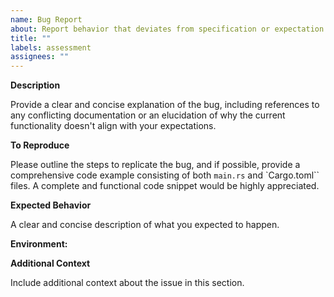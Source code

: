 ```yaml
---
name: Bug Report
about: Report behavior that deviates from specification or expectation
title: ""
labels: assessment
assignees: ""
---
```


**Description**

Provide a clear and concise explanation of the bug, including references to any conflicting documentation or an elucidation of why the current functionality doesn't align with your expectations.

**To Reproduce**

Please outline the steps to replicate the bug, and if possible, provide a comprehensive code example consisting of both `main.rs` and `Cargo.toml`` files. A complete and functional code snippet would be highly appreciated.

**Expected Behavior**

A clear and concise description of what you expected to happen.

**Environment:**

**Additional Context**

Include additional context about the issue in this section. 